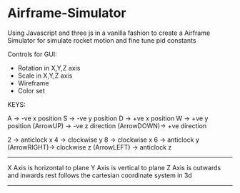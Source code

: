 # Airframe-Simulator

Using Javascript and three js in a vanilla fashion to create a Airframe Simulator for simulate rocket motion and fine tune pid constants

Controls for GUI:

- Rotation in X,Y,Z axis
- Scale in X,Y,Z axis
- Wireframe
- Color set

KEYS: <for camera control>

A -> -ve x position
S -> -ve y position
D -> +ve x position
W -> +ve y position
(ArrowUP) -> -ve z direction
(ArrowDOWN)-> +ve direction

2 -> anticlock x
4 -> clockwise y
8 -> clockwise x
6 -> anticlock y
(ArrowRIGHT)-> clockwise z
(ArrowLEFT) -> anticlock z

---

X Axis is horizontal to plane
Y Axis is vertical to plane
Z Axis is outwards and inwards
rest follows the cartesian coordinate system in 3d

---
